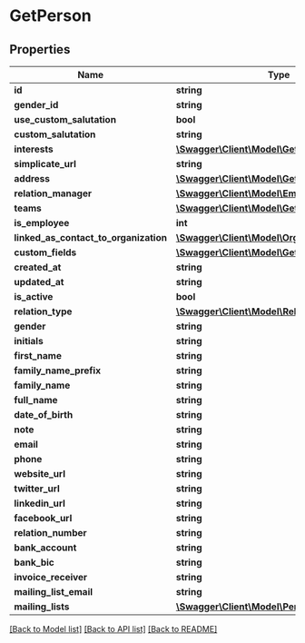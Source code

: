 # GetPerson

## Properties

 Name                                  | Type                                                                      | Description | Notes      
---------------------------------------|---------------------------------------------------------------------------|-------------|------------
 **id**                                | **string**                                                                |             | [optional] 
 **gender_id**                         | **string**                                                                |             | [optional] 
 **use_custom_salutation**             | **bool**                                                                  |             | [optional] 
 **custom_salutation**                 | **string**                                                                |             | [optional] 
 **interests**                         | [**\Swagger\Client\Model\GetInterest[]**](GetInterest.md)                 |             | [optional] 
 **simplicate_url**                    | **string**                                                                |             | [optional] 
 **address**                           | [**\Swagger\Client\Model\GetAddress[]**](GetAddress.md)                   |             | [optional] 
 **relation_manager**                  | [**\Swagger\Client\Model\Employee**](Employee.md)                         |             | [optional] 
 **teams**                             | [**\Swagger\Client\Model\GetTeamSimple[]**](GetTeamSimple.md)             |             | [optional] 
 **is_employee**                       | **int**                                                                   |             | [optional] 
 **linked_as_contact_to_organization** | [**\Swagger\Client\Model\OrganizationContact[]**](OrganizationContact.md) |             | [optional] 
 **custom_fields**                     | [**\Swagger\Client\Model\GetCustomField[]**](GetCustomField.md)           |             | [optional] 
 **created_at**                        | **string**                                                                |             | [optional] 
 **updated_at**                        | **string**                                                                |             | [optional] 
 **is_active**                         | **bool**                                                                  |             | [optional] 
 **relation_type**                     | [**\Swagger\Client\Model\RelationType**](RelationType.md)                 |             | [optional] 
 **gender**                            | **string**                                                                |             | [optional] 
 **initials**                          | **string**                                                                |             | [optional] 
 **first_name**                        | **string**                                                                |             | [optional] 
 **family_name_prefix**                | **string**                                                                |             | [optional] 
 **family_name**                       | **string**                                                                |             | [optional] 
 **full_name**                         | **string**                                                                |             | [optional] 
 **date_of_birth**                     | **string**                                                                |             | [optional] 
 **note**                              | **string**                                                                |             | [optional] 
 **email**                             | **string**                                                                |             | [optional] 
 **phone**                             | **string**                                                                |             | [optional] 
 **website_url**                       | **string**                                                                |             | [optional] 
 **twitter_url**                       | **string**                                                                |             | [optional] 
 **linkedin_url**                      | **string**                                                                |             | [optional] 
 **facebook_url**                      | **string**                                                                |             | [optional] 
 **relation_number**                   | **string**                                                                |             | [optional] 
 **bank_account**                      | **string**                                                                |             | [optional] 
 **bank_bic**                          | **string**                                                                |             | [optional] 
 **invoice_receiver**                  | **string**                                                                |             | [optional] 
 **mailing_list_email**                | **string**                                                                |             | [optional] 
 **mailing_lists**                     | [**\Swagger\Client\Model\PersonMailingList[]**](PersonMailingList.md)     |             | [optional] 

[[Back to Model list]](../../README.md#documentation-for-models) [[Back to API list]](../../README.md#documentation-for-api-endpoints) [[Back to README]](../../README.md)


